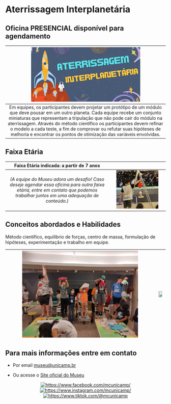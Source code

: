 # Aterrissagem Interplanetária

## Oficina PRESENCIAL disponível para agendamento

| <img src="aterrisagem.png" width="70%" height="70%"> |
|:-----:|
|Em equipes, os participantes devem projetar um protótipo de um módulo que deve pousar em um outro planeta. Cada equipe recebe um conjunto miniaturas que representam a tripulação que não pode cair do módulo na aterrissagem. Através do método científico os participantes devem refinar o modelo a cada teste, a fim de comprovar ou refutar suas hipóteses de melhoria e encontrar os pontos de otimização das variáveis envolvidas.|

## Faixa Etária

|Faixa Etária indicada: a partir de 7 anos||
|:------:|:------:|
|*(A equipe do Museu adora um desafio! Caso deseje agendar essa oficina para outra faixa etária, entre em contato que podemos trabalhar juntos em uma adequação de conteúdo.)*|<img src="IMG_5608.JPG" width="80%" height="80%">|

## Conceitos abordados e Habilidades
Método científico, equilíbrio de forças, centro de massa, formulação de hipóteses, experimentação e trabalho em equipe.

|<img src="IMG_20220909_182807473_HDR.jpg" width="80%" height="80%">|<img src="IMG_20220909_180729460_HDR.jpg" width="80%" height="80%">|
|:------:|:------:|

## Para mais informações entre em contato

* Por email museu@unicamp.br

* Ou acesse o [Site oficial do Museu](https://www.mc.unicamp.br/visite)

<div align="center">
  <a href="https://www.facebook.com/mcunicamp/">
    <img src="../facebook-ícone.png" alt="https://www.facebook.com/mcunicamp/" width="5%" height="5%"> 
  <a href="https://www.instagram.com/mcunicamp/">
    <img src="../instagram-ícone.png" alt="https://www.instagram.com/mcunicamp/" width="5%" height="5%"> 
  <a href="https://www.tiktok.com/@mcunicamp">
    <img src="../tiktok-ícone.png" alt="https://www.tiktok.com/@mcunicamp" width="5%" height="5%">
